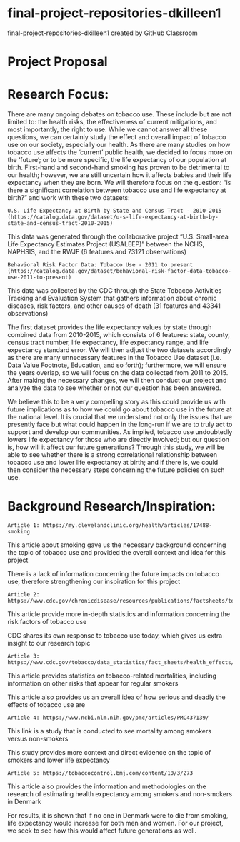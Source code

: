# final-project-repositories-dkilleen1
final-project-repositories-dkilleen1 created by GitHub Classroom
# Project Proposal

# Research Focus:
There are many ongoing debates on tobacco use. These include but are not limited to: the health risks, the effectiveness of current mitigations, and most importantly, the right to use. While we cannot answer all these questions, we can certainly study the effect and overall impact of tobacco use on our society, especially our health. As there are many studies on how tobacco use affects the ‘current’ public health, we decided to focus more on the ‘future’; or to be more specific, the life expectancy of our population at birth. First-hand and second-hand smoking has proven to be detrimental to our health; however, we are still uncertain how it affects babies and their life expectancy when they are born. We will therefore focus on the question: “is there a significant correlation between tobacco use and life expectancy at birth?” and work with these two datasets:

    U.S. Life Expectancy at Birth by State and Census Tract - 2010-2015 (https://catalog.data.gov/dataset/u-s-life-expectancy-at-birth-by-state-and-census-tract-2010-2015)

This data was generated through the collaborative project “U.S. Small-area Life Expectancy Estimates Project (USALEEP)” between the NCHS, NAPHSIS, and the RWJF
    (6 features and 73121 observations)


    Behavioral Risk Factor Data: Tobacco Use - 2011 to present (https://catalog.data.gov/dataset/behavioral-risk-factor-data-tobacco-use-2011-to-present)

 This data was collected by the CDC through the State Tobacco Activities Tracking and Evaluation System that gathers information about chronic diseases, risk    factors, and other causes of death
    (31 features and 43341 observations)

The first dataset provides the life expectancy values by state through combined data from 2010-2015, which consists of 6 features: state, county, census tract number, life expectancy, life expectancy range, and life expectancy standard error. We will then adjust the two datasets accordingly as there are many unnecessary features in the Tobacco Use dataset (i.e. Data Value Footnote, Education, and so forth); furthermore, we will ensure the years overlap, so we will focus on the data collected from 2011 to 2015. After making the necessary changes, we will then conduct our project and analyze the data to see whether or not our question has been answered. 

We believe this to be a very compelling story as this could provide us with future implications as to how we could go about tobacco use in the future at the national level. It is crucial that we understand not only the issues that we presently face but what could happen in the long-run if we are to truly act to support and develop our communities. As implied, tobacco use undoubtedly lowers life expectancy for those who are directly involved; but our question is, how will it affect our future generations? Through this study, we will be able to see whether there is a strong correlational relationship between tobacco use and lower life expectancy at birth; and if there is, we could then consider the necessary steps concerning the future policies on such use.

# Background Research/Inspiration:
    Article 1: https://my.clevelandclinic.org/health/articles/17488-smoking

This article about smoking gave us the necessary background concerning the topic of tobacco use and provided the overall context and idea for this project

There is a lack of information concerning the future impacts on tobacco use, therefore strengthening our inspiration for this project

    Article 2: https://www.cdc.gov/chronicdisease/resources/publications/factsheets/tobacco.htm

This article provide more in-depth statistics and information concerning the risk factors of tobacco use

CDC shares its own response to tobacco use today, which gives us extra insight to our research topic

    Article 3: https://www.cdc.gov/tobacco/data_statistics/fact_sheets/health_effects/tobacco_related_mortality/index.htm#:~:text=Cigarette%20smoking%20causes%20premature%20death,years%20shorter%20than%20for%20nonsmokers.&text=Quitting%20smoking%20before%20the%20age,related%20disease%20by%20about%2090%25.

This article provides statistics on tobacco-related mortalities, including information on other risks that appear for regular smokers

This article also provides us an overall idea of how serious and deadly the effects of tobacco use are

    Article 4: https://www.ncbi.nlm.nih.gov/pmc/articles/PMC437139/ 

This link is a study that is conducted to see mortality among smokers versus non-smokers

This study provides more context and direct evidence on the topic of smokers and lower life expectancy

    Article 5: https://tobaccocontrol.bmj.com/content/10/3/273

This article also provides the information and methodologies on the research of estimating health expectancy among smokers and non-smokers in Denmark

For results, it is shown that if no one in Denmark were to die from smoking, life expectancy would increase for both men and women. For our project, we seek to see how this would affect future generations as well.
